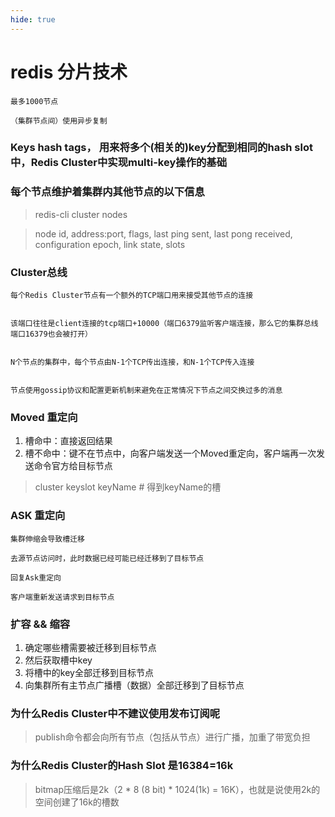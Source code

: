 ```yaml
---
hide: true
---
```

# redis 分片技术

```
最多1000节点

（集群节点间）使用异步复制
```


### Keys hash tags， 用来将多个(相关的)key分配到相同的hash slot中，Redis Cluster中实现multi-key操作的基础


### 每个节点维护着集群内其他节点的以下信息 

> redis-cli cluster nodes

> node id, address:port, flags, last ping sent, last pong received, configuration epoch, link state, slots


### Cluster总线

```
每个Redis Cluster节点有一个额外的TCP端口用来接受其他节点的连接


该端口往往是client连接的tcp端口+10000（端口6379监听客户端连接，那么它的集群总线端口16379也会被打开）


N个节点的集群中，每个节点由N-1个TCP传出连接，和N-1个TCP传入连接


节点使用gossip协议和配置更新机制来避免在正常情况下节点之间交换过多的消息
```

### Moved 重定向

1. 槽命中：直接返回结果
2. 槽不命中：键不在节点中，向客户端发送一个Moved重定向，客户端再一次发送命令官方给目标节点

> cluster keyslot keyName # 得到keyName的槽

### ASK 重定向

```
集群伸缩会导致槽迁移

去源节点访问时，此时数据已经可能已经迁移到了目标节点

回复Ask重定向

客户端重新发送请求到目标节点
```

### 扩容 && 缩容

1. 确定哪些槽需要被迁移到目标节点
2. 然后获取槽中key
3. 将槽中的key全部迁移到目标节点
4. 向集群所有主节点广播槽（数据）全部迁移到了目标节点

### 为什么Redis Cluster中不建议使用发布订阅呢

> publish命令都会向所有节点（包括从节点）进行广播，加重了带宽负担

### 为什么Redis Cluster的Hash Slot 是16384=16k

> bitmap压缩后是2k（2 * 8 (8 bit) * 1024(1k) = 16K），也就是说使用2k的空间创建了16k的槽数

